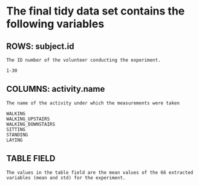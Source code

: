 # The final tidy data set contains the following variables

##  ROWS:    subject.id
    
    The ID number of the volunteer conducting the experiment.
    
    1-30
  
##  COLUMNS:  activity.name
    
    The name of the activity under which the measurements were taken 
    
    WALKING
    WALKING_UPSTAIRS
    WALKING_DOWNSTAIRS
    SITTING
    STANDING
    LAYING
  
## TABLE FIELD
    The values in the table field are the mean values of the 66 extracted variables (mean and std) for the experiment. 
